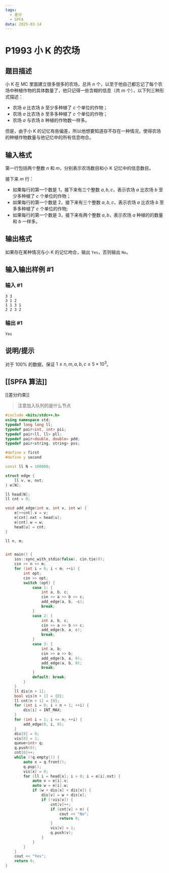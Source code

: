 ```yaml
---
tags:
  - 差分
  - SPFA
data: 2025-03-14
---
```

# P1993 小 K 的农场

## 题目描述

小 K 在 MC 里面建立很多很多的农场，总共 $n$ 个，以至于他自己都忘记了每个农场中种植作物的具体数量了，他只记得一些含糊的信息（共 $m$ 个），以下列三种形式描述：  
- 农场 $a$ 比农场 $b$ 至少多种植了 $c$ 个单位的作物；
- 农场 $a$ 比农场 $b$ 至多多种植了 $c$ 个单位的作物；
- 农场 $a$ 与农场 $b$ 种植的作物数一样多。  

但是，由于小 K 的记忆有些偏差，所以他想要知道存不存在一种情况，使得农场的种植作物数量与他记忆中的所有信息吻合。

## 输入格式

第一行包括两个整数 $n$ 和 $m$，分别表示农场数目和小 K 记忆中的信息数目。  

接下来 $m$ 行：  
- 如果每行的第一个数是 $1$，接下来有三个整数 $a,b,c$，表示农场 $a$ 比农场 $b$ 至少多种植了 $c$ 个单位的作物；  
- 如果每行的第一个数是 $2$，接下来有三个整数 $a,b,c$，表示农场 $a$ 比农场 $b$ 至多多种植了 $c$ 个单位的作物;  
- 如果每行的第一个数是 $3$，接下来有两个整数 $a,b$，表示农场 $a$ 种植的的数量和 $b$ 一样多。

## 输出格式

如果存在某种情况与小 K 的记忆吻合，输出 `Yes`，否则输出 `No`。

## 输入输出样例 #1

### 输入 #1

```
3 3
3 1 2
1 1 3 1
2 2 3 2
```

### 输出 #1

```
Yes
```

## 说明/提示

对于 $100\%$ 的数据，保证 $1 \le n,m,a,b,c \le 5 \times 10^3$。

## [[SPFA 算法]]

[[差分约束]]
> 注意加入队列的是什么节点
```cpp
#include <bits/stdc++.h>
using namespace std;
typedef long long ll;
typedef pair<int, int> pii;
typedef pair<ll, ll> pll;
typedef pair<double, double> pdd;
typedef pair<string, string> pss;

#define x first
#define y second

const ll N = 100000;

struct edge {
    ll v, w, nxt;
} e[N];

ll head[N];
ll cnt = 0;

void add_edge(int u, int v, int w) {
    e[++cnt].v = v;
    e[cnt].nxt = head[u];
    e[cnt].w = w;
    head[u] = cnt;
}

ll n, m;


int main() {
    ios::sync_with_stdio(false), cin.tie(0);
    cin >> n >> m;
    for (int i = 0; i < m; ++i) {
        int opt;
        cin >> opt;
        switch (opt) {
            case 1: {
                int a, b, c;
                cin >> a >> b >> c;
                add_edge(a, b, -c);
                break;
            }
            case 2: {
                int a, b, c;
                cin >> a >> b >> c;
                add_edge(b, a, c);
                break;
            }
            case 3: {
                int a, b;
                cin >> a >> b;
                add_edge(b, a, 0);
                add_edge(a, b, 0);
                break;
            }
            default: break;
        }
    }
    ll dis[n + 1];
    bool vis[n + 1] = {0};
    ll cnt[n + 1] = {0};
    for (int i = 0; i < n + 1; ++i) {
        dis[i] = INT_MAX;
    }
    for (int i = 1; i <= n; ++i) {
        add_edge(0, i, 0);
    }
    dis[0] = 0;
    vis[0] = 1;
    queue<int> q;
    q.push(0);
    cnt[0]++;
    while (!q.empty()) {
        auto x = q.front();
        q.pop();
        vis[x] = 0;
        for (ll i = head[x]; i > 0; i = e[i].nxt) {
            auto v = e[i].v;
            auto w = e[i].w;
            if (w + dis[x] < dis[v]) {
                dis[v] = w + dis[x];
                if (!vis[v]) {
                    cnt[v]++;
                    if (cnt[v] > n) {
                        cout << "No";
                        return 0;
                    }
                    vis[v] = 1;
                    q.push(v);
                }
            }
        }
    }
    cout << "Yes";
    return 0;
}

```